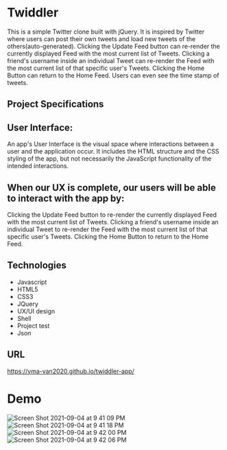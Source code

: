 # Twiddler

This is a simple Twitter clone built with jQuery. It is inspired by Twitter where users can post their own tweets and load new tweets of the others(auto-generated). Clicking the Update Feed button can re-render the currently displayed Feed with the most current list of Tweets. Clicking a friend's username inside an individual Tweet can re-render the Feed with the most current list of that specific user's Tweets. Clicking the Home Button can return to the Home Feed. Users can even see the time stamp of tweets.

## Project Specifications

## User Interface:
An app's User Interface is the visual space where interactions between a user and the application occur. It includes the HTML structure and the CSS styling of the app, but not necessarily the JavaScript functionality of the intended interactions.


## When our UX is complete, our users will be able to interact with the app by:

Clicking the Update Feed button to re-render the currently displayed Feed with the most current list of Tweets.
Clicking a friend's username inside an individual Tweet to re-render the Feed with the most current list of that specific user's Tweets.
Clicking the Home Button to return to the Home Feed.

## Technologies
* Javascript
* HTML5
* CSS3
* JQuery
* UX/UI design
* Shell
* Project test 
* Json


## URL
https://yma-van2020.github.io/twiddler-app/

# Demo
![Screen Shot 2021-09-04 at 9 41 09 PM](https://user-images.githubusercontent.com/74885386/132115530-cc738b1e-0ebf-4c93-9112-4c16479e6a98.png)
![Screen Shot 2021-09-04 at 9 41 18 PM](https://user-images.githubusercontent.com/74885386/132115532-9b0e02f9-534e-4d6e-8287-7860959cf4f3.png)
![Screen Shot 2021-09-04 at 9 42 00 PM](https://user-images.githubusercontent.com/74885386/132115535-87b0c2fa-0e8c-4e8d-baf0-760ba3b0eeaa.png)
![Screen Shot 2021-09-04 at 9 42 06 PM](https://user-images.githubusercontent.com/74885386/132115534-4580623b-74eb-4a55-89ce-37d8a32681b2.png)

